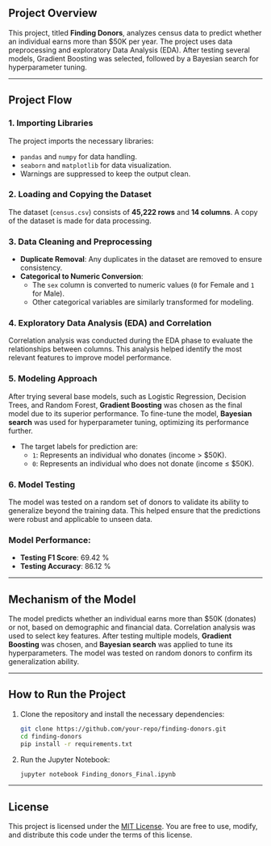 ## Project Overview

This project, titled **Finding Donors**, analyzes census data to predict whether an individual earns more than \$50K per year. The project uses data preprocessing and exploratory Data Analysis (EDA). After testing several models, Gradient Boosting was selected, followed by a Bayesian search for hyperparameter tuning.

---

## Project Flow

### 1. **Importing Libraries**

   The project imports the necessary libraries:
   - `pandas` and `numpy` for data handling.
   - `seaborn` and `matplotlib` for data visualization.
   - Warnings are suppressed to keep the output clean.

### 2. **Loading and Copying the Dataset**

   The dataset (`census.csv`) consists of **45,222 rows** and **14 columns**. A copy of the dataset is made for data processing.

### 3. **Data Cleaning and Preprocessing**

   - **Duplicate Removal**: Any duplicates in the dataset are removed to ensure consistency.
   - **Categorical to Numeric Conversion**: 
     - The `sex` column is converted to numeric values (`0` for Female and `1` for Male).
     - Other categorical variables are similarly transformed for modeling.

### 4. **Exploratory Data Analysis (EDA) and Correlation**

   Correlation analysis was conducted during the EDA phase to evaluate the relationships between columns. This analysis helped identify the most relevant features to improve model performance.

### 5. **Modeling Approach**

   After trying several base models, such as Logistic Regression, Decision Trees, and Random Forest, **Gradient Boosting** was chosen as the final model due to its superior performance. To fine-tune the model, **Bayesian search** was used for hyperparameter tuning, optimizing its performance further.

   - The target labels for prediction are:
     - `1`: Represents an individual who donates (income > \$50K).
     - `0`: Represents an individual who does not donate (income ≤ \$50K).

### 6. **Model Testing**

   The model was tested on a random set of donors to validate its ability to generalize beyond the training data. This helped ensure that the predictions were robust and applicable to unseen data.

### Model Performance:
   - **Testing F1 Score**: 69.42 %
   - **Testing Accuracy**: 86.12 %

---

## Mechanism of the Model

The model predicts whether an individual earns more than \$50K (donates) or not, based on demographic and financial data. Correlation analysis was used to select key features. After testing multiple models, **Gradient Boosting** was chosen, and **Bayesian search** was applied to tune its hyperparameters. The model was tested on random donors to confirm its generalization ability.

---

## How to Run the Project

1. Clone the repository and install the necessary dependencies:
   ```bash
   git clone https://github.com/your-repo/finding-donors.git
   cd finding-donors
   pip install -r requirements.txt
   ```

2. Run the Jupyter Notebook:
   ```bash
   jupyter notebook Finding_donors_Final.ipynb
   ```

---

## License

This project is licensed under the [MIT License](https://opensource.org/licenses/MIT). You are free to use, modify, and distribute this code under the terms of this license.

